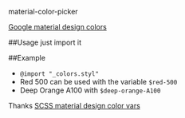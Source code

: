 material-color-picker

[Google material design colors](http://www.google.com/design/spec/style/color.html)

##Usage
just import it

##Example
- `@import "_colors.styl"`
- Red 500 can be used with the variable `$red-500`
- Deep Orange A100 with `$deep-orange-A100`

Thanks [SCSS material design color vars](https://github.com/asarode/g-colors)
